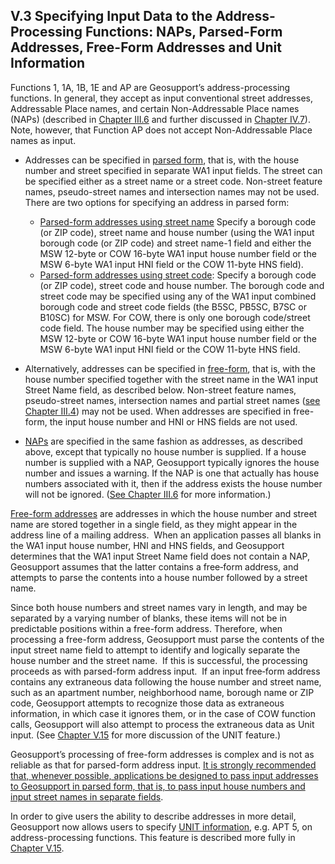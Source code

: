 <h2>V.3 Specifying Input Data to the Address-Processing Functions: NAPs, Parsed-Form Addresses, Free-Form Addresses and Unit Information</h2>  

Functions 1, 1A, 1B, 1E and AP are Geosupport’s address-processing functions.  In general, they accept as input conventional street addresses, Addressable Place names, and certain Non-Addressable Place names (NAPs) (described in [Chapter III.6](../../chapterIII/section06/) and further discussed in [Chapter IV.7](../../chapterIV/section07/)).  Note, however, that Function AP does not accept Non-Addressable Place names as input.  

* Addresses can be specified in <u>parsed form</u>, that is, with the house number and street specified in separate WA1 input fields.  The street can be specified either as a street name or a street code.  Non-street feature names, pseudo-street names and intersection names may not be used.  There are two options for specifying an address in parsed form:  
    * <u>Parsed-form addresses using street name</u> Specify a borough code (or ZIP code), street name and house number (using the WA1 input borough code (or ZIP code) and street name-1 field and either the MSW 12-byte or COW 16-byte WA1 input house number field or the MSW 6-byte WA1 input HNI field or the COW 11-byte HNS field).
    * <u>Parsed-form addresses using street code</u>: Specify a borough code (or ZIP code), street code and house number.  The borough code and street code may be specified using any of the WA1 input combined borough code and street code fields (the B5SC, PB5SC, B7SC or B10SC) for MSW.  For COW, there is only one borough code/street code field.  The house number may be specified using either the MSW 12-byte or COW 16-byte WA1 input house number field or the MSW 6-byte WA1 input HNI field or the COW 11-byte HNS field.  

* Alternatively, addresses can be specified in <u>free-form</u>, that is, with the house number specified together with the street name in the WA1 input Street Name field, as described below.  Non-street feature names, pseudo-street names, intersection names and partial street names ([see Chapter III.4](../../chapterIII/section04/)) may not be used.  When addresses are specified in free-form, the input house number and HNI or HNS fields are not used.  

* <u>NAPs</u> are specified in the same fashion as addresses, as described above, except that typically no house number is supplied.  If a house number is supplied with a NAP, Geosupport typically ignores  the house number and issues a warning.  If the NAP is one that actually has house numbers associated with it, then if the address exists the house number will not be ignored.  ([See Chapter III.6](../../chapterIII/section06/) for more information.)  

<u>Free-form addresses</u> are addresses in which the house number and street name are stored together in a single field, as they might appear in the address line of a mailing address.  When an application passes all blanks in the WA1 input house number, HNI and HNS fields, and Geosupport determines that the WA1 input Street Name field does not contain a NAP, Geosupport assumes that the latter contains a free‑form address, and attempts to parse the contents into a house number followed by a street name.  

Since both house numbers and street names vary in length, and may be separated by a varying number of blanks, these items will not be in predictable positions within a free-form address.  Therefore, when processing a free-form address, Geosupport must parse the contents of the input street name field to attempt to identify and logically separate the house number and the street name.  If this is successful, the processing proceeds as with parsed-form address input.  If an input free‑form address contains any extraneous data following the house number and street name, such as an apartment number, neighborhood name, borough name or ZIP code, Geosupport attempts to recognize those data as extraneous information, in which case it ignores them, or in the case of COW function calls, Geosupport will also attempt to process the extraneous data as Unit input.  (See [Chapter V.15](../section15/) for more discussion of the UNIT feature.)  

Geosupport’s processing of free-form addresses is complex and is not as reliable as that for parsed-form address input. <u>It is strongly recommended that, whenever possible, applications be designed to pass input addresses to Geosupport in parsed form, that is, to pass input house numbers and input street names in separate fields</u>.  

In order to give users the ability to describe addresses in more detail, Geosupport now allows users to specify <u>UNIT information</u>, e.g. APT 5, on address-processing functions.  This feature is described more fully in [Chapter V.15](../section15/).
